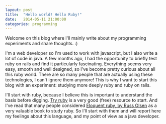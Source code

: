 ```yaml
---
layout: post
title:  "Hello world! Hello Ruby!"
date:   2014-05-11 21:00:00
categories: programming
---
```


Welcome on this blog where I'll mainly write about my programming experiments and share thoughts. :)

I'm a web developer so I'm used to work with javascript, but I also write a lot of code in java.
A few months ago, I had the opportunity to briefly test ruby on rails and find it particularly fascinating.
Everything seems very easy, smooth and well designed, so I've become pretty curious about all this ruby world.
There are so many people that are actually using these technologies, I can't ignore them anymore!
This is why I want to start this blog with an experiment: studying more deeply ruby and ruby on rails.

I'll start with ruby, because I believe this is important to understand the basis before digging.
[Try ruby][try-ruby] is a very good (free) resource to start.
And I've read that many people considered [Eloquent ruby, by Russ Olsen][eloquent-ruby] as a very valuable book to study ruby.
So I'll start with them and will report here my feelings about this language, and my point of view as a java developer.

[try-ruby]: http://tryruby.org/
[eloquent-ruby]: http://eloquentruby.com/

